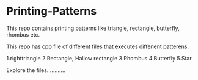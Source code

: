 # Printing-Patterns
This repo contains printing patterns like triangle, rectangle, butterfly, rhombus etc.

This repo has cpp file of different files that executes diffenent patterens.

1.righttriangle 2.Rectangle, Hallow rectangle 3.Rhombus 4.Butterfly 5.Star

Explore the files............
